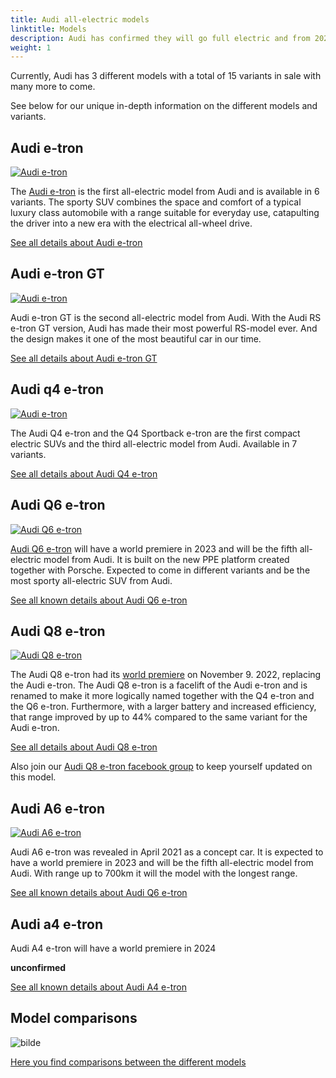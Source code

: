 ```yaml
---
title: Audi all-electric models
linktitle: Models
description: Audi has confirmed they will go full electric and from 2026 only develop all-electric models. Electrichgasgoneaudi.net has all the details about current all-electric models and what we know about the coming models.
weight: 1
---
```





Currently, Audi has 3 different models with a total of 15 variants in sale with many more to come.

See below for our unique in-depth information on the different models and variants.

## Audi e-tron

[![Audi e-tron](https://media.electrichasgoneaudi.net/multimedia/models/e-tron/variants/variants1s.jpg)](e-tron/)

The [Audi e-tron](e-tron/) is the first all-electric model from Audi and is available in 6 variants. The sporty SUV combines the space and comfort of a typical luxury class automobile with a range suitable for everyday use, catapulting the driver into a new era with the electrical all-wheel drive.

[See all details about Audi e-tron](e-tron/)

## Audi e-tron GT

[![Audi e-tron](https://media.electrichasgoneaudi.net/multimedia/models/e-tron-gt/variants/variants.jpg)](e-tron-gt/)

Audi e-tron GT is the second all-electric model from Audi. With the Audi RS e-tron GT version, Audi has made their most powerful RS-model ever. And the design makes it one of the most beautiful car in our time.

[See all details about Audi e-tron GT](e-tron-gt/)

## Audi q4 e-tron

[![Audi e-tron](https://media.electrichasgoneaudi.net/multimedia/models/q4-e-tron/variants/variants1.jpg)](q4-e-tron/)

The Audi Q4 e-tron and the Q4 Sportback e-tron are the first compact electric SUVs and the third all-electric model from Audi. Available in 7 variants.

[See all details about Audi Q4 e-tron](q4-e-tron/)

## Audi Q6 e-tron

[![Audi Q6 e-tron](https://media.electrichasgoneaudi.net/multimedia/models/q6-e-tron/wintertesting_1_st.jpg)](q6-e-tron/) 

[Audi Q6 e-tron](q6-e-tron/) will have a world premiere in 2023 and will be the fifth all-electric model from Audi. It is built on the new PPE platform created together with Porsche. Expected to come in different variants and be the most sporty all-electric SUV from Audi.

[See all known details about Audi Q6 e-tron](q6-e-tron/)

## Audi Q8 e-tron

[![Audi Q8 e-tron](https://media.electrichasgoneaudi.net/multimedia/models/q8-e-tron/sq8_and_q8_variants_st.jpg)](q8-e-tron/)

The Audi Q8 e-tron had its [world premiere](../articles/e-tron-facelift-q8-etron-2024/) on November 9. 2022, replacing the Audi e-tron. The Audi Q8 e-tron is a facelift of the Audi e-tron and is renamed to make it more logically named together with the Q4 e-tron and the Q6 e-tron. Furthermore, with a larger battery and increased efficiency, that range improved by up to 44% compared to the same variant for the Audi e-tron.

[See all details about Audi Q8 e-tron](q8-e-tron/)

Also join our [Audi Q8 e-tron facebook group](https://www.facebook.com/groups/1070499437069641) to keep yourself updated on this model.

## Audi A6 e-tron

[![Audi A6 e-tron](https://media.electrichasgoneaudi.net/multimedia/models/a6-e-tron/a6-etron-1s.jpg)](a6-e-tron/)

Audi A6 e-tron was revealed in April 2021 as a concept car. It is expected to have a world premiere in 2023 and will be the fifth all-electric model from Audi. With range up to 700km it will the model with the longest range.

[See all known details about Audi Q6 e-tron](a6-e-tron/)

## Audi a4 e-tron

Audi A4 e-tron will have a world premiere in 2024

**unconfirmed**

[See all known details about Audi A4 e-tron](a4-e-tron/)

## Model comparisons

![bilde](https://media.electrichasgoneaudi.net/multimedia/models/modelss.jpg "Audi all-electric models")

[Here you find comparisons between the different models](comparisons/)